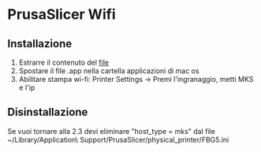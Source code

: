 
# PrusaSlicer Wifi

## Installazione

1. Estrarre il contenuto del [file](PrusaSlicer-wifi.zip)
2. Spostare il file .app nella cartella applicazioni di mac os
3. Abilitare stampa wi-fi: Printer Settings -> Premi l'ingranaggio, metti MKS e l'ip


## Disinstallazione

Se vuoi tornare alla 2.3 devi eliminare "host_type = mks" dal file  ~/Library/Application\ Support/PrusaSlicer/physical_printer/FBG5.ini
